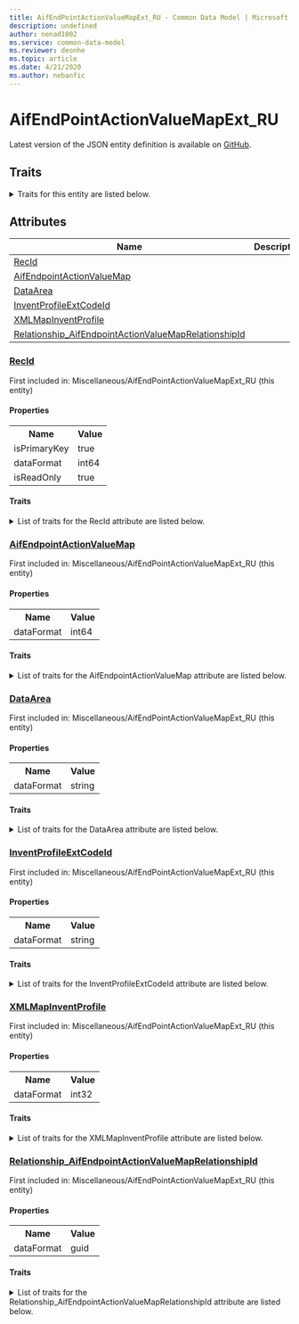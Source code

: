 ```yaml
---
title: AifEndPointActionValueMapExt_RU - Common Data Model | Microsoft Docs
description: undefined
author: nenad1002
ms.service: common-data-model
ms.reviewer: deonhe
ms.topic: article
ms.date: 4/21/2020
ms.author: nebanfic
---
```


# AifEndPointActionValueMapExt_RU

  
 Latest version of the JSON entity definition is available on <a href="https://github.com/Microsoft/CDM/tree/master/schemaDocuments/core/operationsCommon/Tables/Finance/APARShared/Miscellaneous/AifEndPointActionValueMapExt_RU.cdm.json" target="_blank">GitHub</a>.  

## Traits

<details>
<summary>Traits for this entity are listed below.  
</summary>

**is.identifiedBy**  
  names a specifc identity attribute to use with an entity  <table><tr><th>Parameter</th><th>Value</th><th>Data type</th><th>Explanation</th></tr><tr><td>attribute</td><td>[AifEndPointActionValueMapExt_RU/(resolvedAttributes)/RecId](#RecId)</td><td>attribute</td><td></td></tr></table>

**is.CDM.entityVersion**  
  <table><tr><th>Parameter</th><th>Value</th><th>Data type</th><th>Explanation</th></tr><tr><td>versionNumber</td><td>"1.0.0"</td><td>string</td><td>semantic version number of the entity</td></tr></table>

**is.application.releaseVersion**  
  <table><tr><th>Parameter</th><th>Value</th><th>Data type</th><th>Explanation</th></tr><tr><td>releaseVersion</td><td>"10.0.13.0"</td><td>string</td><td>semantic version number of the application introducing this entity</td></tr></table>

</details>

## Attributes

|Name|Description|First Included in Instance|
|---|---|---|
|[RecId](#RecId)||<a href="AifEndPointActionValueMapExt_RU.md" target="_blank">Miscellaneous/AifEndPointActionValueMapExt_RU</a>|
|[AifEndpointActionValueMap](#AifEndpointActionValueMap)||<a href="AifEndPointActionValueMapExt_RU.md" target="_blank">Miscellaneous/AifEndPointActionValueMapExt_RU</a>|
|[DataArea](#DataArea)||<a href="AifEndPointActionValueMapExt_RU.md" target="_blank">Miscellaneous/AifEndPointActionValueMapExt_RU</a>|
|[InventProfileExtCodeId](#InventProfileExtCodeId)||<a href="AifEndPointActionValueMapExt_RU.md" target="_blank">Miscellaneous/AifEndPointActionValueMapExt_RU</a>|
|[XMLMapInventProfile](#XMLMapInventProfile)||<a href="AifEndPointActionValueMapExt_RU.md" target="_blank">Miscellaneous/AifEndPointActionValueMapExt_RU</a>|
|[Relationship_AifEndpointActionValueMapRelationshipId](#Relationship_AifEndpointActionValueMapRelationshipId)||<a href="AifEndPointActionValueMapExt_RU.md" target="_blank">Miscellaneous/AifEndPointActionValueMapExt_RU</a>|

### <a href=#RecId name="RecId">RecId</a>

First included in: Miscellaneous/AifEndPointActionValueMapExt_RU (this entity)  

#### Properties

<table><tr><th>Name</th><th>Value</th></tr><tr><td>isPrimaryKey</td><td>true</td></tr><tr><td>dataFormat</td><td>int64</td></tr><tr><td>isReadOnly</td><td>true</td></tr></table>

#### Traits

<details>
<summary>List of traits for the RecId attribute are listed below.</summary>

**is.dataFormat.integer**  
**is.dataFormat.big**  
**is.identifiedBy**  
names a specifc identity attribute to use with an entity  <table><tr><th>Parameter</th><th>Value</th><th>Data type</th><th>Explanation</th></tr><tr><td>attribute</td><td>[AifEndPointActionValueMapExt_RU/(resolvedAttributes)/RecId](#RecId)</td><td>attribute</td><td></td></tr></table>

**is.readOnly**  
**is.dataFormat.integer**  
**is.dataFormat.big**  
</details>

### <a href=#AifEndpointActionValueMap name="AifEndpointActionValueMap">AifEndpointActionValueMap</a>

First included in: Miscellaneous/AifEndPointActionValueMapExt_RU (this entity)  

#### Properties

<table><tr><th>Name</th><th>Value</th></tr><tr><td>dataFormat</td><td>int64</td></tr></table>

#### Traits

<details>
<summary>List of traits for the AifEndpointActionValueMap attribute are listed below.</summary>

**is.dataFormat.integer**  
**is.dataFormat.big**  
**is.dataFormat.integer**  
**is.dataFormat.big**  
</details>

### <a href=#DataArea name="DataArea">DataArea</a>

First included in: Miscellaneous/AifEndPointActionValueMapExt_RU (this entity)  

#### Properties

<table><tr><th>Name</th><th>Value</th></tr><tr><td>dataFormat</td><td>string</td></tr></table>

#### Traits

<details>
<summary>List of traits for the DataArea attribute are listed below.</summary>

**is.dataFormat.character**  
**is.dataFormat.big**  
**is.dataFormat.array**  
**is.dataFormat.character**  
**is.dataFormat.array**  
</details>

### <a href=#InventProfileExtCodeId name="InventProfileExtCodeId">InventProfileExtCodeId</a>

First included in: Miscellaneous/AifEndPointActionValueMapExt_RU (this entity)  

#### Properties

<table><tr><th>Name</th><th>Value</th></tr><tr><td>dataFormat</td><td>string</td></tr></table>

#### Traits

<details>
<summary>List of traits for the InventProfileExtCodeId attribute are listed below.</summary>

**is.dataFormat.character**  
**is.dataFormat.big**  
**is.dataFormat.array**  
**is.dataFormat.character**  
**is.dataFormat.array**  
</details>

### <a href=#XMLMapInventProfile name="XMLMapInventProfile">XMLMapInventProfile</a>

First included in: Miscellaneous/AifEndPointActionValueMapExt_RU (this entity)  

#### Properties

<table><tr><th>Name</th><th>Value</th></tr><tr><td>dataFormat</td><td>int32</td></tr></table>

#### Traits

<details>
<summary>List of traits for the XMLMapInventProfile attribute are listed below.</summary>

**is.dataFormat.integer**  
**is.dataFormat.integer**  
</details>

### <a href=#Relationship_AifEndpointActionValueMapRelationshipId name="Relationship_AifEndpointActionValueMapRelationshipId">Relationship_AifEndpointActionValueMapRelationshipId</a>

First included in: Miscellaneous/AifEndPointActionValueMapExt_RU (this entity)  

#### Properties

<table><tr><th>Name</th><th>Value</th></tr><tr><td>dataFormat</td><td>guid</td></tr></table>

#### Traits

<details>
<summary>List of traits for the Relationship_AifEndpointActionValueMapRelationshipId attribute are listed below.</summary>

**is.dataFormat.character**  
**is.dataFormat.big**  
**is.dataFormat.array**  
**is.dataFormat.guid**  
**means.identity.entityId**  
**is.linkedEntity.identifier**  
Marks the attribute(s) that hold foreign key references to a linked (used as an attribute) entity. This attribute is added to the resolved entity to enumerate the referenced entities.  <table><tr><th>Parameter</th><th>Value</th><th>Data type</th><th>Explanation</th></tr><tr><td>entityReferences</td><td><table><tr><th>entityReference</th><th>attributeReference</th></tr><tr><td><a href="../../../SupplyChain/ProcurementAndSourcing/Reference/AifEndpointActionValueMap.md" target="_blank">/core/operationsCommon/Tables/SupplyChain/ProcurementAndSourcing/Reference/AifEndpointActionValueMap.cdm.json/AifEndpointActionValueMap</a></td><td><a href="../../../SupplyChain/ProcurementAndSourcing/Reference/AifEndpointActionValueMap.md#RecId" target="_blank">RecId</a></td></tr></table></td><td>entity</td><td>a reference to the constant entity holding the list of entity references</td></tr></table>

**is.dataFormat.guid**  
**is.dataFormat.character**  
**is.dataFormat.array**  
</details>

